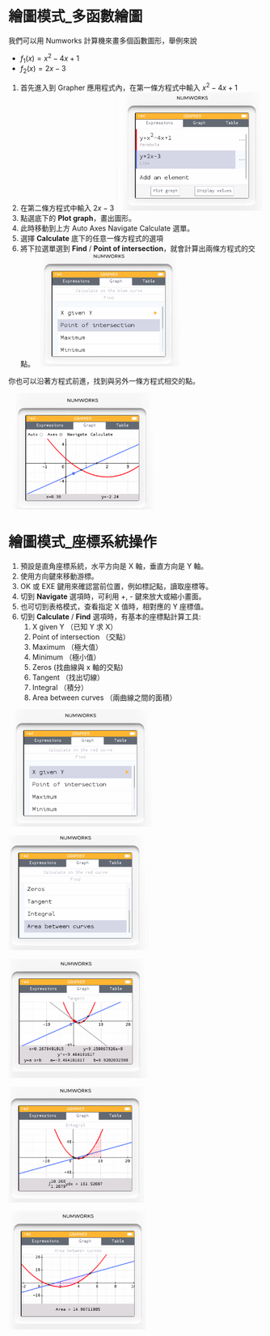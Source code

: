 # 繪圖模式_多函數繪圖

我們可以用 Numworks 計算機來畫多個函數圖形，舉例來說

* $f_1(x) = x^2-4x+1$
* $f_2(x) = 2x-3$

1. 首先進入到 Grapher 應用程式內，在第一條方程式中輸入 $x^2-4x+1$
2. 在第二條方程式中輸入 $2x-3$
   ![](img/09_01.png)
3. 點選底下的 **Plot graph**，畫出圖形。
4. 此時移動到上方 Auto Axes Navigate Calculate 選單。
5. 選擇 **Calculate** 底下的任意一條方程式的選項
6. 將下拉選單選到 **Find** / **Point of intersection**，就會計算出兩條方程式的交點。
![](img/09_02.png)


你也可以沿著方程式前進，找到與另外一條方程式相交的點。

![](img/09_03.png)

# 繪圖模式_座標系統操作

1. 預設是直角座標系統，水平方向是 X 軸，垂直方向是 Y 軸。
2. 使用方向鍵來移動游標。
3. OK 或 EXE 鍵用來確認當前位置，例如標記點，讀取座標等。
4. 切到 **Navigate** 選項時，可利用 +, - 鍵來放大或縮小畫面。
5. 也可切到表格模式，查看指定 X 值時，相對應的 Y 座標值。
6. 切到 **Calculate** / **Find** 選項時，有基本的座標點計算工具:
   1. X given Y （已知 Y 求 X）
   2. Point of intersection （交點）
   3. Maximum （極大值）
   4. Minimum （極小值）
   5. Zeros (找曲線與 x 軸的交點)
   6. Tangent （找出切線）
   7. Integral （積分）
   8. Area between curves （兩曲線之間的面積）

![](img/09_04.png)

![](img/09_05.png)

![](img/09_06.png)

![](img/09_07.png)

![](img/09_08.png)

